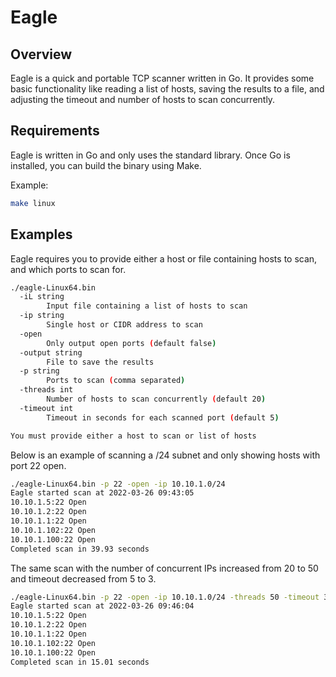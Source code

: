 # Eagle

## Overview
Eagle is a quick and portable TCP scanner written in Go. It provides some basic functionality like reading a list of hosts, saving the results to a file, and adjusting the timeout and number of hosts to scan concurrently.

## Requirements
Eagle is written in Go and only uses the standard library. Once Go is installed, you can build the binary using Make.

Example:
```bash
make linux
```

## Examples
Eagle requires you to provide either a host or file containing hosts to scan, and which ports to scan for.

```bash
./eagle-Linux64.bin 
  -iL string
    	Input file containing a list of hosts to scan
  -ip string
    	Single host or CIDR address to scan
  -open
    	Only output open ports (default false)
  -output string
    	File to save the results
  -p string
    	Ports to scan (comma separated)
  -threads int
    	Number of hosts to scan concurrently (default 20)
  -timeout int
    	Timeout in seconds for each scanned port (default 5)

You must provide either a host to scan or list of hosts
```
Below is an example of scanning a /24 subnet and only showing hosts with port 22 open.
```bash
./eagle-Linux64.bin -p 22 -open -ip 10.10.1.0/24
Eagle started scan at 2022-03-26 09:43:05
10.10.1.5:22 Open
10.10.1.2:22 Open
10.10.1.1:22 Open
10.10.1.102:22 Open
10.10.1.100:22 Open
Completed scan in 39.93 seconds
```

The same scan with the number of concurrent IPs increased from 20 to 50 and timeout decreased from 5 to 3.
```bash
./eagle-Linux64.bin -p 22 -open -ip 10.10.1.0/24 -threads 50 -timeout 3
Eagle started scan at 2022-03-26 09:46:04
10.10.1.5:22 Open
10.10.1.2:22 Open
10.10.1.1:22 Open
10.10.1.102:22 Open
10.10.1.100:22 Open
Completed scan in 15.01 seconds
```

